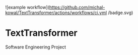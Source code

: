![example workflow](https://github.com/michal-kowal/TextTransformer/actions/workflows/ci.yml
/badge.svg)
# TextTransformer
Software Engineering Project
